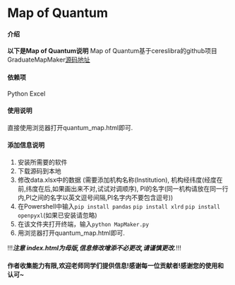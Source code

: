 # Map of Quantum

#### 介绍

**以下是Map of Quantum说明**
Map of Quantum基于cereslibra的github项目GraduateMapMaker[源码地址](https://gitee.com/enterprises)

#### 依赖项

Python
Excel

#### 使用说明
直接使用浏览器打开quantum_map.html即可.

#### 添加信息说明

1.  安装所需要的软件
2.  下载源码到本地
3.  修改data.xlsx中的数据 (需要添加机构名称(Institution), 机构经纬度(经度在前,纬度在后,如果画出来不对,试试对调顺序), PI的名字(同一机构请放在同一行内,PI之间的名字以英文逗号间隔,PI名字内不要包含逗号))
4.  在Powershell中输入`pip install pandas` `pip install xlrd` `pip install openpyxl`(如果已安装请忽略)
5.  在该文件夹打开终端，输入`python MapMaker.py`
6. 用浏览器打开quantum_map.html即可.

!!!***注意 index.html为母版,信息修改增添不必更改,请谨慎更改.***!!!

#### 作者收集能力有限,欢迎老师同学们提供信息!感谢每一位贡献者!感谢您的使用和认可~

